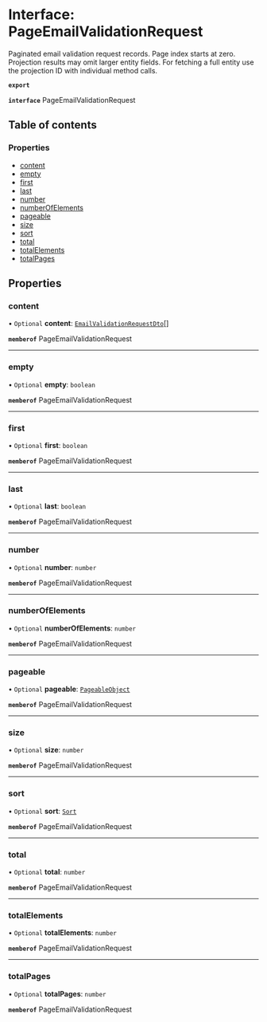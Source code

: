 # Interface: PageEmailValidationRequest

Paginated email validation request records. Page index starts at zero. Projection results may omit larger entity fields. For fetching a full entity use the projection ID with individual method calls.

**`export`**

**`interface`** PageEmailValidationRequest

## Table of contents

### Properties

- [content](PageEmailValidationRequest.md#content)
- [empty](PageEmailValidationRequest.md#empty)
- [first](PageEmailValidationRequest.md#first)
- [last](PageEmailValidationRequest.md#last)
- [number](PageEmailValidationRequest.md#number)
- [numberOfElements](PageEmailValidationRequest.md#numberofelements)
- [pageable](PageEmailValidationRequest.md#pageable)
- [size](PageEmailValidationRequest.md#size)
- [sort](PageEmailValidationRequest.md#sort)
- [total](PageEmailValidationRequest.md#total)
- [totalElements](PageEmailValidationRequest.md#totalelements)
- [totalPages](PageEmailValidationRequest.md#totalpages)

## Properties

### <a id="content" name="content"></a> content

• `Optional` **content**: [`EmailValidationRequestDto`](EmailValidationRequestDto.md)[]

**`memberof`** PageEmailValidationRequest

___

### <a id="empty" name="empty"></a> empty

• `Optional` **empty**: `boolean`

**`memberof`** PageEmailValidationRequest

___

### <a id="first" name="first"></a> first

• `Optional` **first**: `boolean`

**`memberof`** PageEmailValidationRequest

___

### <a id="last" name="last"></a> last

• `Optional` **last**: `boolean`

**`memberof`** PageEmailValidationRequest

___

### <a id="number" name="number"></a> number

• `Optional` **number**: `number`

**`memberof`** PageEmailValidationRequest

___

### <a id="numberofelements" name="numberofelements"></a> numberOfElements

• `Optional` **numberOfElements**: `number`

**`memberof`** PageEmailValidationRequest

___

### <a id="pageable" name="pageable"></a> pageable

• `Optional` **pageable**: [`PageableObject`](PageableObject.md)

**`memberof`** PageEmailValidationRequest

___

### <a id="size" name="size"></a> size

• `Optional` **size**: `number`

**`memberof`** PageEmailValidationRequest

___

### <a id="sort" name="sort"></a> sort

• `Optional` **sort**: [`Sort`](Sort.md)

**`memberof`** PageEmailValidationRequest

___

### <a id="total" name="total"></a> total

• `Optional` **total**: `number`

**`memberof`** PageEmailValidationRequest

___

### <a id="totalelements" name="totalelements"></a> totalElements

• `Optional` **totalElements**: `number`

**`memberof`** PageEmailValidationRequest

___

### <a id="totalpages" name="totalpages"></a> totalPages

• `Optional` **totalPages**: `number`

**`memberof`** PageEmailValidationRequest
